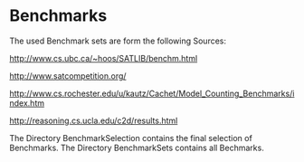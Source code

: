 # Benchmarks

The used Benchmark sets are form the following Sources:

http://www.cs.ubc.ca/~hoos/SATLIB/benchm.html

http://www.satcompetition.org/

http://www.cs.rochester.edu/u/kautz/Cachet/Model_Counting_Benchmarks/index.htm

http://reasoning.cs.ucla.edu/c2d/results.html

The Directory BenchmarkSelection contains the final selection of Benchmarks.
The Directory BenchmarkSets contains all Bechmarks.